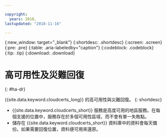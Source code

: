 ```yaml
---

copyright:
  years: 2018,
lastupdated: "2018-11-16"

---
```


{:new_window: target="_blank"}
{:shortdesc: .shortdesc}
{:screen: .screen}
{:pre: .pre}
{:table: .aria-labeledby="caption"}
{:codeblock: .codeblock}
{:tip: .tip}
{:download: .download}

# 高可用性及災難回復
{: #ha-dr}

{{site.data.keyword.cloudcerts_long}} 的高可用性與災難回復。
{: shortdesc}

* {{site.data.keyword.cloudcerts_short}} 服務是高度可用的地區服務。在每個支援的位置中，服務存在於多個可用性區域，而不會有單一失敗點。
* 儲存在 {{site.data.keyword.cloudcerts_short}} 資料庫中的資料會每天備份。如果需要回復位置，資料便可用來還原。

